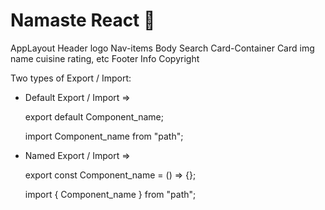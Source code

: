 # Namaste React 🚀

AppLayout
    Header
        logo
        Nav-items
    Body
        Search
        Card-Container
            Card
                img
                name
                cuisine
                rating, etc
    Footer
        Info
        Copyright


Two types of Export / Import:

* Default Export / Import =>

    export default Component_name;

    import Component_name from "path";
 
* Named Export / Import =>

    export const Component_name = () => {};

    import { Component_name } from "path";